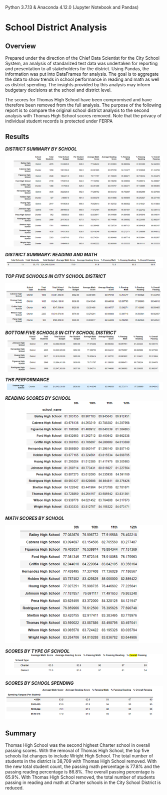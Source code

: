 Python 3.7.13  &amp;  Anaconda 4.12.0    (Jupyter Notebook and Pandas)

# School District Analysis 
## Overview 
Prepared under the direction of the Chief Data Scientist for the City School System, an analysis of standarized test data was undertaken for reporting and presentation to all stakeholders for the district. Using Pandas, the information was put into DataFrames for analysis. The goal is to aggregate the data to show trends in school performance in reading and math as well as district spending. The insights provided by this analysis may inform budgetary decisions at the school and district level. 

The scores for Thomas High School have been compromised and have therefore been removed from the full analysis. The purpose of the following report is to compare the original school district analysis to the second analysis with Thomas High School scores removed.  Note that the privacy of individual student records is protected under FERPA 



## Results 
***DISTRICT SUMMARY BY SCHOOL***


![](https://raw.githubusercontent.com/Lisa-Floading/School_District_Analysis/ca6f87daac7709934c4cffefa8ef52b3ccad49c0/Resources/Full_District_Summary.png)




***DISTRICT SUMMARY: READING AND MATH***
![](https://raw.githubusercontent.com/Lisa-Floading/School_District_Analysis/78c2ad10ba0249302761fdc15acf60dc3eacca85/Resources/Overall_passing_with_THS.png)

***TOP FIVE SCHOOLS IN CITY SCHOOL DISTRICT***


![](https://github.com/Lisa-Floading/School_District_Analysis/blob/main/Resources/Top_5.png?raw=true)



***BOTTOM FIVE SCHOOLS IN CITY SCHOOL DISTRICT***
![](https://raw.githubusercontent.com/Lisa-Floading/School_District_Analysis/cd861589afe0152ca627ee382434df2d78938d4f/Resources/Botton_5.png)


***THS PERFORMANCE***
![](https://raw.githubusercontent.com/Lisa-Floading/School_District_Analysis/a360d46fbaba3113838c2c3aef6657ec1e1c1eae/Resources/THS_Summary.png)


***READING SCORES BY SCHOOL***
![](https://raw.githubusercontent.com/Lisa-Floading/School_District_Analysis/78c2ad10ba0249302761fdc15acf60dc3eacca85/Resources/Reading_Scores_By_School.png)

***MATH SCORES BY SCHOOL***

![](https://raw.githubusercontent.com/Lisa-Floading/School_District_Analysis/ca6f87daac7709934c4cffefa8ef52b3ccad49c0/Resources/Math_Scores_By_School.png)



***SCORES BY TYPE OF SCHOOL***
![](https://raw.githubusercontent.com/Lisa-Floading/School_District_Analysis/da04adbc4306c77f8af2db9836c46d9a03741b1d/Resources/Charter_vs_District.png)

***SCORES BY SCHOOL SPENDING***
![](https://raw.githubusercontent.com/Lisa-Floading/School_District_Analysis/cd13c5d9c5c4dcb2b28e6bc69136419c7cf874a9/Resources/Scores_by_Per_Student_Spending.png)
## Summary 

Thomas High School was the second highest Charter school in overall passing scores. With the removal of Thomas High School, the top five schools list changes to include Wright High School. The total number of students in the district is 38,709 with Thomas High School removed. With the new total student count, the passing math percentage is 77.8% and the passing reading percentage is 86.8%. The overall passing percentage is 65.9%. With Thomas High School removed, the total number of students passing in reading and math at Charter schools in the City School District is reduced.    




